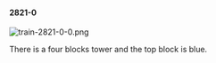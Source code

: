 #### 2821-0
![train-2821-0-0.png](https://github.com/lil-lab/nlvr/raw/master/nlvr/train/images/77/train-2821-0-0.png "train-2821-0-0.png")

There is a four blocks tower and the top block is blue.
